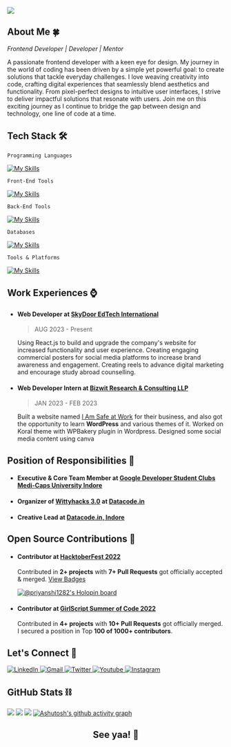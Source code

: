 [![](https://visitcount.itsvg.in/api?id=priyanshi1282&icon=5&color=1)](https://visitcount.itsvg.in)

## About Me 🍀

_Frontend Developer | Developer | Mentor_

A passionate frontend developer with a keen eye for design. My journey in the world of coding has been driven by a simple yet powerful goal: to create solutions that tackle everyday challenges. I love weaving creativity into code, crafting digital experiences that seamlessly blend aesthetics and functionality. From pixel-perfect designs to intuitive user interfaces, I strive to deliver impactful solutions that resonate with users. Join me on this exciting journey as I continue to bridge the gap between design and technology, one line of code at a time.

## Tech Stack 🛠

`Programming Languages`

[![My Skills](https://skills.thijs.gg/icons?i=java,js,cpp,c,python&theme=dark)](https://skills.thijs.gg)

`Front-End Tools`

[![My Skills](https://skills.thijs.gg/icons?i=react,html,css,tailwind,bootstrap,jquery,sass&theme=dark)](https://skills.thijs.gg)

`Back-End Tools`

[![My Skills](https://skills.thijs.gg/icons?i=nodejs,express&theme=dark)](https://skills.thijs.gg)

`Databases`

[![My Skills](https://skills.thijs.gg/icons?i=mysql&theme=dark)](https://skills.thijs.gg)

`Tools & Platforms`

[![My Skills](https://skills.thijs.gg/icons?i=vscode,idea,git,github,vercel,ai,ps,aws,gcp,figma&theme=light)](https://skills.thijs.gg)

## Work Experiences ⌚

- #### Web Developer at [**SkyDoor EdTech International**](https://skydooredtech.in/)
    > AUG 2023 - Present

  Using React.js to build and upgrade the company's website
  for increased functionality and user experience. Creating engaging commercial posters for social media platforms to increase brand awareness and engagement. Creating reels to advance digital marketing and encourage study abroad counselling.


- #### Web Developer Intern at [**Bizwit Research & Consulting LLP**](https://www.bizwitresearch.com/)
    > JAN 2023 - FEB 2023

  Built a website named [I Am Safe at Work](https://iamsafeatwork.com/) for their business,  and also got the opportunity to learn **WordPress** and various themes of it. Worked on Koral theme with WPBakery plugin in Wordpress. Designed some social media content using canva


## Position of Responsibilities 🎈

- #### Executive & Core Team Member at [Google Developer Student Clubs Medi-Caps University Indore](https://gdsc.community.dev/medi-caps-university-indore/)

- #### Organizer of [Wittyhacks 3.0](https://wittyhacks.in/) at [Datacode.in](https://www.datacode.in/)


- #### Creative Lead at [Datacode.in, Indore](https://www.datacode.in/)

## Open Source Contributions 🍊

- #### Contributor at [HacktoberFest 2022](https://hacktoberfest.com/)
  Contributed in **2+ projects** with **7+ Pull Requests** got officially accepted & merged. [View Badges](https://holopin.io/@priyanshi1282)

  [![@priyanshi1282's Holopin board](https://holopin.me/priyanshi1282)](https://holopin.io/@priyanshi1282)

- #### Contributor at [GirlScript Summer of Code 2022](https://gssoc.girlscript.tech/)
  Contributed in **4+ projects** with **10+ Pull Requests** got officially merged. I secured a position in Top **100 of 1000+ contributors**.

## Let's Connect 👾

<div align="left">
  <a href="https://www.linkedin.com/in/priyanshi-agrawal-88b6341bb/" target="_blank">
    <img alt="LinkedIn" src="https://img.shields.io/badge/linkedin-%230077B5.svg?style=for-the-badge&logo=linkedin&logoColor=white"/>
  </a>
  <a href="mailto:priyanshiagrawal1282@gmail.com" target="_blank">
    <img alt="Gmail" src="https://img.shields.io/badge/Gmail-D14836?style=for-the-badge&logo=gmail&logoColor=white"/>
  </a>
  <a href="https://twitter.com/priyanshi1282" target="_blank">
    <img alt="Twitter" src="https://img.shields.io/badge/Twitter-%231DA1F2.svg?style=for-the-badge&logo=Twitter&logoColor=white"/>
  </a>
<!--   <a href="" target="_blank">
    <img alt="Portfolio" src="https://img.shields.io/badge/Portfolio-%23000000.svg?style=for-the-badge&logo=firefox&logoColor=#FF7139"/>
  </a> -->
  <a href="https://youtube.com/@priyanshiagrawal9386" target="_blank">
    <img alt="Youtube" src="https://img.shields.io/badge/YouTube-%23FF0000.svg?style=for-the-badge&logo=YouTube&logoColor=white"/>
  </a>
<!--   <a href="" target="_blank">
    <img alt="Linktree" src="https://img.shields.io/badge/linktree-1de9b6?style=for-the-badge&logo=linktree&logoColor=white"/>
  </a> -->
  <a href="https://www.instagram.com/priyanshiagrawal1282/" target="_blank">
    <img alt="Instagram" src="https://img.shields.io/badge/Instagram-%23E4405F.svg?style=for-the-badge&logo=Instagram&logoColor=white"/>
  </a>

## GitHub Stats ⛓
![](https://github-readme-stats.vercel.app/api?username=priyanshi1282&theme=react&hide_border=false&include_all_commits=true&count_private=true)
![](https://github-readme-streak-stats.herokuapp.com/?user=priyanshi1282&theme=react&hide_border=false)
![](https://github-readme-stats.vercel.app/api/top-langs/?username=priyanshi1282&theme=react&hide_border=false&include_all_commits=true&count_private=true&layout=compact)
[![Ashutosh's github activity graph](https://github-readme-activity-graph.vercel.app/graph?username=priyanshi1282&bg_color=212121&color=ffffff&line=56c5e1&point=ecb641&area=true&hide_border=true)](https://github.com/ashutosh00710/github-readme-activity-graph)

<div align="center">
  <h2> See yaa! 🍕</h2>
</div>

